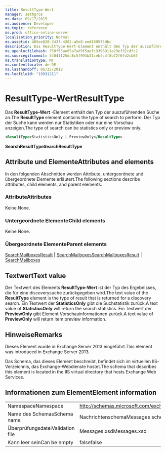 ```yaml
---
title: ResultType-Wert
manager: sethgros
ms.date: 09/17/2015
ms.audience: Developer
ms.topic: reference
ms.prod: office-online-server
localization_priority: Normal
ms.assetid: 488ee828-343f-4382-a5e8-eed1005f5dbc
description: Das ResultType-Wert-Element enthält den Typ der auszuführenden Suche an. Der Typ der Suche kann werden nur Statistiken oder nur eine Vorschau anzeigen.
ms.openlocfilehash: 750f53ae05a7ad9f5aefc9396911a23ef32cdfc2
ms.sourcegitcommit: 34041125dc8c5f993b21cebfc4f8b72f0fd2cb6f
ms.translationtype: MT
ms.contentlocale: de-DE
ms.lasthandoff: 06/25/2018
ms.locfileid: "19831211"
---
```

# <a name="resulttype"></a><span data-ttu-id="5b196-104">ResultType-Wert</span><span class="sxs-lookup"><span data-stu-id="5b196-104">ResultType</span></span>

<span data-ttu-id="5b196-105">Das **ResultType-Wert** -Element enthält den Typ der auszuführenden Suche an.</span><span class="sxs-lookup"><span data-stu-id="5b196-105">The **ResultType** element contains the type of search to perform.</span></span> <span data-ttu-id="5b196-106">Der Typ der Suche kann werden nur Statistiken oder nur eine Vorschau anzeigen.</span><span class="sxs-lookup"><span data-stu-id="5b196-106">The type of search can be statistics only or preview only.</span></span> 
  
```XML
<ResultType>StatisticsOnly | PreviewOnly</ResultType>
```

 <span data-ttu-id="5b196-107">**SearchResultType**</span><span class="sxs-lookup"><span data-stu-id="5b196-107">**SearchResultType**</span></span>
## <a name="attributes-and-elements"></a><span data-ttu-id="5b196-108">Attribute und Elemente</span><span class="sxs-lookup"><span data-stu-id="5b196-108">Attributes and elements</span></span>

<span data-ttu-id="5b196-109">In den folgenden Abschnitten werden Attribute, untergeordnete und übergeordnete Elemente erläutert.</span><span class="sxs-lookup"><span data-stu-id="5b196-109">The following sections describe attributes, child elements, and parent elements.</span></span>
  
### <a name="attributes"></a><span data-ttu-id="5b196-110">Attribute</span><span class="sxs-lookup"><span data-stu-id="5b196-110">Attributes</span></span>

<span data-ttu-id="5b196-111">Keine.</span><span class="sxs-lookup"><span data-stu-id="5b196-111">None.</span></span>
  
### <a name="child-elements"></a><span data-ttu-id="5b196-112">Untergeordnete Elemente</span><span class="sxs-lookup"><span data-stu-id="5b196-112">Child elements</span></span>

<span data-ttu-id="5b196-113">Keine.</span><span class="sxs-lookup"><span data-stu-id="5b196-113">None.</span></span>
  
### <a name="parent-elements"></a><span data-ttu-id="5b196-114">Übergeordnete Elemente</span><span class="sxs-lookup"><span data-stu-id="5b196-114">Parent elements</span></span>

<span data-ttu-id="5b196-115">[SearchMailboxesResult](searchmailboxesresult.md) | [SearchMailboxes](searchmailboxes.md)</span><span class="sxs-lookup"><span data-stu-id="5b196-115">[SearchMailboxesResult](searchmailboxesresult.md) | [SearchMailboxes](searchmailboxes.md)</span></span>
  
## <a name="text-value"></a><span data-ttu-id="5b196-116">Textwert</span><span class="sxs-lookup"><span data-stu-id="5b196-116">Text value</span></span>

<span data-ttu-id="5b196-117">Der Textwert des Elements **ResultType-Wert** ist der Typ des Ergebnisses, die für eine discoverysuche zurückgegeben wird.</span><span class="sxs-lookup"><span data-stu-id="5b196-117">The text value of the **ResultType** element is the type of result that is returned for a discovery search.</span></span> <span data-ttu-id="5b196-118">Ein Textwert der **StatisticsOnly** gibt die Suchstatistik zurück.</span><span class="sxs-lookup"><span data-stu-id="5b196-118">A text value of **StatisticsOnly** will return the search statistics.</span></span> <span data-ttu-id="5b196-119">Ein Textwert der **PreviewOnly** gibt Element Vorschauinformationen zurück.</span><span class="sxs-lookup"><span data-stu-id="5b196-119">A text value of **PreviewOnly** will return item preview information.</span></span> 
  
## <a name="remarks"></a><span data-ttu-id="5b196-120">Hinweise</span><span class="sxs-lookup"><span data-stu-id="5b196-120">Remarks</span></span>

<span data-ttu-id="5b196-121">Dieses Element wurde in Exchange Server 2013 eingeführt.</span><span class="sxs-lookup"><span data-stu-id="5b196-121">This element was introduced in Exchange Server 2013.</span></span>
  
<span data-ttu-id="5b196-122">Das Schema, das dieses Element beschreibt, befindet sich im virtuellen IIS-Verzeichnis, das Exchange-Webdienste hostet.</span><span class="sxs-lookup"><span data-stu-id="5b196-122">The schema that describes this element is located in the IIS virtual directory that hosts Exchange Web Services.</span></span>
  
## <a name="element-information"></a><span data-ttu-id="5b196-123">Informationen zum Element</span><span class="sxs-lookup"><span data-stu-id="5b196-123">Element information</span></span>

|||
|:-----|:-----|
|<span data-ttu-id="5b196-124">Namespace</span><span class="sxs-lookup"><span data-stu-id="5b196-124">Namespace</span></span>  <br/> |http://schemas.microsoft.com/exchange/services/2006/messages  <br/> |
|<span data-ttu-id="5b196-125">Name des Schemas</span><span class="sxs-lookup"><span data-stu-id="5b196-125">Schema name</span></span>  <br/> |<span data-ttu-id="5b196-126">Nachrichtenschema</span><span class="sxs-lookup"><span data-stu-id="5b196-126">Messages schema</span></span>  <br/> |
|<span data-ttu-id="5b196-127">Überprüfungsdatei</span><span class="sxs-lookup"><span data-stu-id="5b196-127">Validation file</span></span>  <br/> |<span data-ttu-id="5b196-128">Messages.xsd</span><span class="sxs-lookup"><span data-stu-id="5b196-128">Messages.xsd</span></span>  <br/> |
|<span data-ttu-id="5b196-129">Kann leer sein</span><span class="sxs-lookup"><span data-stu-id="5b196-129">Can be empty</span></span>  <br/> |<span data-ttu-id="5b196-130">false</span><span class="sxs-lookup"><span data-stu-id="5b196-130">false</span></span>  <br/> |
   

